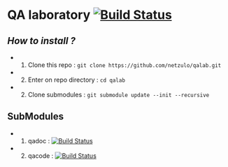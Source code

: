 # QA laboratory [![Build Status](https://travis-ci.org/netzulo/qalab.svg?branch=master)](https://travis-ci.org/netzulo/qalab)

## _How to install ?_

+ 1. Clone this repo : `git clone https://github.com/netzulo/qalab.git`
+ 2. Enter on repo directory : `cd qalab`
+ 2. Clone submodules : `git submodule update --init --recursive`

## SubModules

+ 1. qadoc  : [![Build Status](https://travis-ci.org/netzulo/qadoc.svg?branch=master)](https://travis-ci.org/netzulo/qadoc)
+ 2. qacode : [![Build Status](https://travis-ci.org/netzulo/qacode.svg?branch=master)](https://travis-ci.org/netzulo/qacode)

